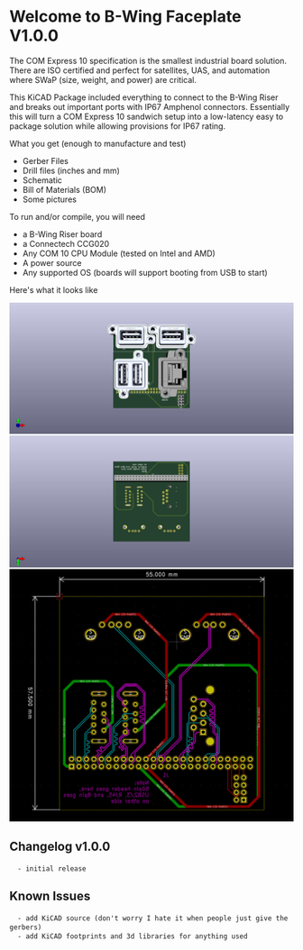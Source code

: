 # Welcome to B-Wing Faceplate V1.0.0

The COM Express 10 specification is the smallest industrial board solution. There are ISO certified and perfect
for satellites, UAS, and automation where SWaP (size, weight, and power) are critical.

This KiCAD Package included everything to connect to the B-Wing Riser and breaks out important ports with IP67
Amphenol connectors. Essentially this will turn a COM Express 10 sandwich setup into a low-latency easy to 
package solution while allowing provisions for IP67 rating.

What you get (enough to manufacture and test)
* Gerber Files
* Drill files (inches and mm)
* Schematic
* Bill of Materials (BOM)
* Some pictures

To run and/or compile, you will need
* a B-Wing Riser board
* a Connectech CCG020
* Any COM 10 CPU Module (tested on Intel and AMD)
* A power source
* Any supported OS (boards will support booting from USB to start)

Here's what it looks like

![3D View 1](images/3d_pic1.jpg)
![3D View 2](images/3d_pic2.jpg)
![KiCAD PCB View 1](images/layout_pic.PNG)

## Changelog v1.0.0
```
  - initial release
```
## Known Issues
```
  - add KiCAD source (don't worry I hate it when people just give the gerbers)
  - add KiCAD footprints and 3d libraries for anything used
```


